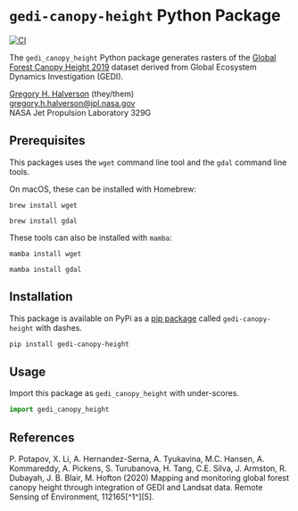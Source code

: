 # `gedi-canopy-height` Python Package

[![CI](https://github.com/JPL-Evapotranspiration-Algorithms/gedi-canopy-height/actions/workflows/ci.yml/badge.svg)](https://github.com/JPL-Evapotranspiration-Algorithms/gedi-canopy-height/actions/workflows/ci.yml)

The `gedi_canopy_height` Python package generates rasters of the [Global Forest Canopy Height 2019](https://glad.umd.edu/dataset/gedi/) dataset derived from Global Ecosystem Dynamics Investigation (GEDI).

[Gregory H. Halverson](https://github.com/gregory-halverson-jpl) (they/them)<br>
[gregory.h.halverson@jpl.nasa.gov](mailto:gregory.h.halverson@jpl.nasa.gov)<br>
NASA Jet Propulsion Laboratory 329G

## Prerequisites

This packages uses the `wget` command line tool and the `gdal` command line tools.

On macOS, these can be installed with Homebrew:

```
brew install wget
```

```
brew install gdal
```

These tools can also be installed with `mamba`:

```
mamba install wget
```

```
mamba install gdal
```

## Installation

This package is available on PyPi as a [pip package](https://pypi.org/project/gedi-canopy-height/) called `gedi-canopy-height` with dashes.

```bash
pip install gedi-canopy-height
```

## Usage

Import this package as `gedi_canopy_height` with under-scores.

```python
import gedi_canopy_height
```

## References

P. Potapov, X. Li, A. Hernandez-Serna, A. Tyukavina, M.C. Hansen, A. Kommareddy, A. Pickens, S. Turubanova, H. Tang, C.E. Silva, J. Armston, R. Dubayah, J. B. Blair, M. Hofton (2020) Mapping and monitoring global forest canopy height through integration of GEDI and Landsat data. Remote Sensing of Environment, 112165[^1^][5].

